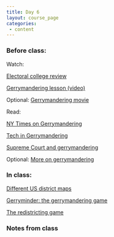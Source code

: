```yaml
---
title: Day 6
layout: course_page
categories:
 - content
---
```


### Before class:

Watch: 

[Electoral college review](https://www.youtube.com/watch?v=RUCnb5_HZc0)

[Gerrymandering lesson (video)](https://ed.ted.com/lessons/gerrymandering-how-drawing-jagged-lines-can-impact-an-election-christina-greer)

Optional: [Gerrymandering movie](https://www.snagfilms.com/films/title/gerrymandering)

Read:

[NY Times on Gerrymandering](https://www.nytimes.com/2017/08/29/magazine/the-new-front-in-the-gerrymandering-wars-democracy-vs-math.html)

[Tech in Gerrymandering](https://www.theatlantic.com/politics/archive/2017/10/gerrymandering-technology-redmap-2020/543888/)

[Supreme Court and gerrymandering](https://www.theatlantic.com/politics/archive/2018/06/partisan-gerrymandering-stands-for-now/563063/)

Optional: [More on gerrymandering](https://fivethirtyeight.com/tag/the-gerrymandering-project/)

### In class:

[Different US district maps](https://projects.fivethirtyeight.com/redistricting-maps)

[Gerryminder: the gerrymandering game](https://phobos.ramapo.edu/~jteigen/gm4/gerryminder.html)

[The redistricting game](http://www.redistrictinggame.org/game.php)

### Notes from class
